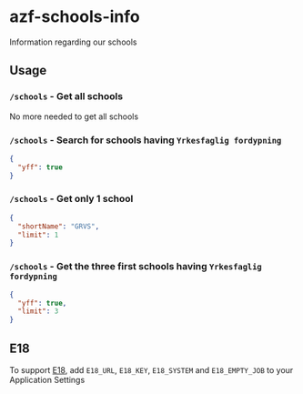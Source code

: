 # azf-schools-info

Information regarding our schools

## Usage

### `/schools` - Get all schools

No more needed to get all schools

### `/schools` - Search for schools having `Yrkesfaglig fordypning`

```json
{
  "yff": true
}
```

### `/schools` -  Get only 1 school

```json
{
  "shortName": "GRVS",
  "limit": 1
}
```

### `/schools` - Get the three first schools having `Yrkesfaglig fordypning`

```json
{
  "yff": true,
  "limit": 3
}
```

## E18

To support [E18](https://github.com/vtfk/e18-node#usage), add `E18_URL`, `E18_KEY`, `E18_SYSTEM` and `E18_EMPTY_JOB` to your Application Settings
